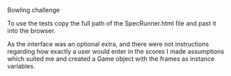 Bowling challenge

To use the tests copy the full path of the SpecRunner.html file and past it into the browser.  

As the interface was an optional extra, and there were not instructions regarding how exactly a user would enter in the scores I made assumptions which suited me and created a Game object with the frames as instance variables.
